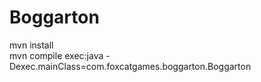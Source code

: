 # Boggarton
mvn install </BR>
mvn compile exec:java -Dexec.mainClass=com.foxcatgames.boggarton.Boggarton